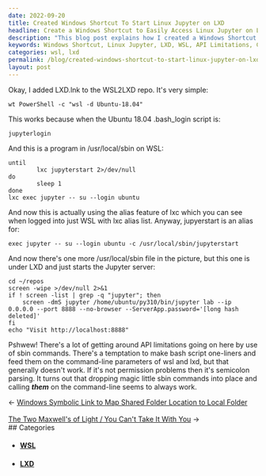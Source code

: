 ```yaml
---
date: 2022-09-20
title: Created Windows Shortcut To Start Linux Jupyter on LXD
headline: Create a Windows Shortcut to Easily Access Linux Jupyter on LXD
description: "This blog post explains how I created a Windows Shortcut (LXD.lnk) to start a Jupyter server on WSL, getting around API limitations and ensuring the command-line parameters of WSL and LXD work properly. With this shortcut, I can easily visit http://localhost:8888 and start the Jupyter server. Learn how I did it in this post!"
keywords: Windows Shortcut, Linux Jupyter, LXD, WSL, API Limitations, Command-line Parameters, Exec Command, Localhost, 8888
categories: wsl, lxd
permalink: /blog/created-windows-shortcut-to-start-linux-jupyter-on-lxd/
layout: post
---
```



Okay, I added LXD.lnk to the WSL2LXD repo. It's very simple:

    wt PowerShell -c "wsl -d Ubuntu-18.04"

This works because when the Ubuntu 18.04 .bash_login script is:

    jupyterlogin

And this is a program in /usr/local/sbin on WSL:

    until
            lxc jupyterstart 2>/dev/null
    do
            sleep 1
    done
    lxc exec jupyter -- su --login ubuntu

And now this is actually using the alias feature of lxc which you can see when
logged into just WSL with lxc alias list. Anyway, jupyerstart is an alias for:

    exec jupyter -- su --login ubuntu -c /usr/local/sbin/jupyterstart

And now there's one more /usr/local/sbin file in the picture, but this one is
under LXD and just starts the Jupyter server:

    cd ~/repos
    screen -wipe >/dev/null 2>&1
    if ! screen -list | grep -q "jupyter"; then
        screen -dmS jupyter /home/ubuntu/py310/bin/jupyter lab --ip 0.0.0.0 --port 8888 --no-browser --ServerApp.password='[long hash deleted]'
    fi
    echo "Visit http://localhost:8888"

Pshwew! There's a lot of getting around API limitations going on here by use of
sbin commands. There's a temptation to make bash script one-liners and feed
them on the command-line parameters of wsl and lxd, but that generally doesn't
work. If it's not permission problems then it's semicolon parsing. It turns out
that dropping magic little sbin commands into place and calling ***them*** on
the command-line seems to always work.


<div class="post-nav"><div class="post-nav-prev"><span class="arrow">&larr;&nbsp;</span><a href="/blog/windows-symbolic-link-to-map-shared-folder-location-to-local-folder">Windows Symbolic Link to Map Shared Folder Location to Local Folder</a></div> &nbsp; <div class="post-nav-next"><a href="/blog/the-two-maxwell-s-of-light-you-can-t-take-it-with-you">The Two Maxwell's of Light / You Can't Take It With You</a><span class="arrow">&nbsp;&rarr;</span></div></div>
## Categories

<ul>
<li><h4><a href='/wsl/'>WSL</a></h4></li>
<li><h4><a href='/lxd/'>LXD</a></h4></li></ul>